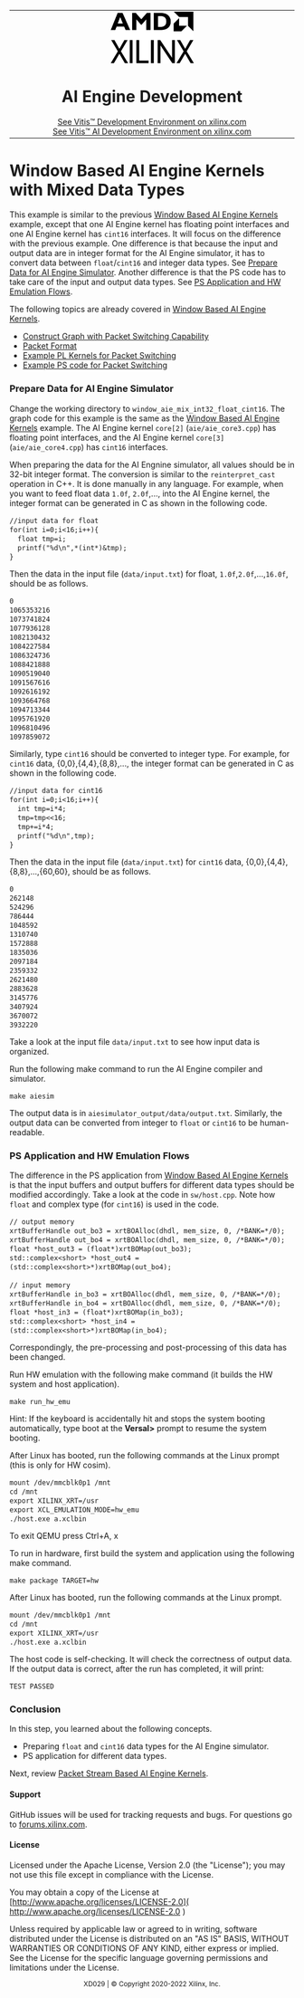 ﻿<table class="sphinxhide" width="100%">
 <tr width="100%">
    <td align="center"><img src="https://raw.githubusercontent.com/Xilinx/Image-Collateral/main/xilinx-logo.png" width="30%"/><h1>AI Engine Development</h1>
    <a href="https://www.xilinx.com/products/design-tools/vitis.html">See Vitis™ Development Environment on xilinx.com</br></a>
    <a href="https://www.xilinx.com/products/design-tools/vitis/vitis-ai.html">See Vitis™ AI Development Environment on xilinx.com</a>
    </td>
 </tr>
</table>

# Window Based AI Engine Kernels with Mixed Data Types

This example is similar to the previous [Window Based AI Engine Kernels](./window_based_aie_kernel.md) example, except that one AI Engine kernel has floating point interfaces and one AI Engine kernel has `cint16` interfaces. It will focus on the difference with the previous example. One difference is that because the input and output data are in integer format for the AI Engine simulator, it has to convert data between `float`/`cint16` and integer data types. See [Prepare Data for AI Engine Simulator](#Prepare-Data-for-AI-Engine-Simulator). Another difference is that the PS code has to take care of the input and output data types. See [PS Application and HW Emulation Flows](#PS-Application-and-HW-Emulation-Flows).

The following topics are already covered in [Window Based AI Engine Kernels](./window_based_aie_kernel.md).

* [Construct Graph with Packet Switching Capability](./window_based_aie_kernel.md/#Construct-Graph-with-Packet-Switching-Capability)
* [Packet Format](./window_based_aie_kernel.md/#Packet-Format)
* [Example PL Kernels for Packet Switching](./window_based_aie_kernel.md/#Example-PL-Kernels-for-Packet-Switching)
* [Example PS code for Packet Switching](./window_based_aie_kernel.md/#Example-PS-code-for-Packet-Switching)

### Prepare Data for AI Engine Simulator

Change the working directory to `window_aie_mix_int32_float_cint16`. The graph code for this example is the same as the [Window Based AI Engine Kernels](./window_based_aie_kernel.md) example. The AI Engine kernel `core[2]` (`aie/aie_core3.cpp`) has floating point interfaces, and the AI Engine kernel `core[3]` (`aie/aie_core4.cpp`) has `cint16` interfaces. 

When preparing the data for the AI Engnine simulator, all values should be in 32-bit integer format. The conversion is similar to the `reinterpret_cast` operation in C++. It is done manually in any language. For example, when you want to feed float data `1.0f`, `2.0f`,..., into the AI Engine kernel, the integer format can be generated in C as shown in the following code.

    //input data for float
    for(int i=0;i<16;i++){
      float tmp=i;
      printf("%d\n",*(int*)&tmp);
    }

Then the data in the input file (`data/input.txt`) for float, `1.0f`,`2.0f`,...,`16.0f`, should be as follows.

    0
    1065353216
    1073741824
    1077936128
    1082130432
    1084227584
    1086324736
    1088421888
    1090519040
    1091567616
    1092616192
    1093664768
    1094713344
    1095761920
    1096810496
    1097859072

Similarly, type `cint16` should be converted to integer type. For example, for `cint16` data, {0,0},{4,4},{8,8},..., the integer format can be generated in C as shown in the following code.

    //input data for cint16
    for(int i=0;i<16;i++){
      int tmp=i*4;
      tmp=tmp<<16;
      tmp+=i*4;
      printf("%d\n",tmp);
    }

Then the data in the input file (`data/input.txt`) for `cint16` data, {0,0},{4,4},{8,8},...,{60,60}, should be as follows.

    0
    262148
    524296
    786444
    1048592
    1310740
    1572888
    1835036
    2097184
    2359332
    2621480
    2883628
    3145776
    3407924
    3670072
    3932220

Take a look at the input file `data/input.txt` to see how input data is organized. 

Run the following make command to run the AI Engine compiler and simulator.

    make aiesim
    
The output data is in `aiesimulator_output/data/output.txt`. Similarly, the output data can be converted from integer to `float` or `cint16` to be human-readable.

### PS Application and HW Emulation Flows
The difference in the PS application from [Window Based AI Engine Kernels](./window_based_aie_kernel.md) is that the input buffers and output buffers for different data types should be modified accordingly. Take a look at the code in `sw/host.cpp`. Note how `float` and complex type (for `cint16`) is used in the code.

    // output memory
    xrtBufferHandle out_bo3 = xrtBOAlloc(dhdl, mem_size, 0, /*BANK=*/0);
    xrtBufferHandle out_bo4 = xrtBOAlloc(dhdl, mem_size, 0, /*BANK=*/0);
    float *host_out3 = (float*)xrtBOMap(out_bo3);
    std::complex<short> *host_out4 = (std::complex<short>*)xrtBOMap(out_bo4);
    
    // input memory
    xrtBufferHandle in_bo3 = xrtBOAlloc(dhdl, mem_size, 0, /*BANK=*/0);
    xrtBufferHandle in_bo4 = xrtBOAlloc(dhdl, mem_size, 0, /*BANK=*/0);
    float *host_in3 = (float*)xrtBOMap(in_bo3);
    std::complex<short> *host_in4 = (std::complex<short>*)xrtBOMap(in_bo4);

Correspondingly, the pre-processing and post-processing of this data has been changed. 

Run HW emulation with the following make command (it builds the HW system and host application).

    make run_hw_emu
    
Hint: If the keyboard is accidentally hit and stops the system booting automatically, type boot at the **Versal>** prompt to resume the system booting.

After Linux has booted, run the following commands at the Linux prompt (this is only for HW cosim).

    mount /dev/mmcblk0p1 /mnt
    cd /mnt
    export XILINX_XRT=/usr
    export XCL_EMULATION_MODE=hw_emu
    ./host.exe a.xclbin
    
To exit QEMU press Ctrl+A, x

To run in hardware, first build the system and application using the following make command.

    make package TARGET=hw
    
After Linux has booted, run the following commands at the Linux prompt.

    mount /dev/mmcblk0p1 /mnt
    cd /mnt
    export XILINX_XRT=/usr
    ./host.exe a.xclbin
    
The host code is self-checking. It will check the correctness of output data. If the output data is correct, after the run has completed, it will print:

    TEST PASSED

### Conclusion
In this step, you learned about the following concepts.

* Preparing `float` and `cint16` data types for the AI Engine simulator.
* PS application for different data types.

Next, review [Packet Stream Based AI Engine Kernels](./pktstream_based_aie_kernel.md).


#### Support

GitHub issues will be used for tracking requests and bugs. For questions go to [forums.xilinx.com](http://forums.xilinx.com/).

#### License

Licensed under the Apache License, Version 2.0 (the "License"); you may not use this file except in compliance with the License.

You may obtain a copy of the License at [http://www.apache.org/licenses/LICENSE-2.0]( http://www.apache.org/licenses/LICENSE-2.0 )


Unless required by applicable law or agreed to in writing, software distributed under the License is distributed on an "AS IS" BASIS, WITHOUT WARRANTIES OR CONDITIONS OF ANY KIND, either express or implied. See the License for the specific language governing permissions and limitations under the License.

<p align="center"><sup>XD029 | &copy; Copyright 2020-2022 Xilinx, Inc.</sup></p>

